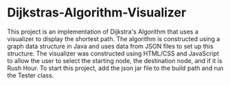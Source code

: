 # Dijkstras-Algorithm-Visualizer
This project is an implementation of Dijkstra's Algorithm that uses a visualizer to display the shortest path. The algorithm is constructed using a graph data structure in Java and uses data from JSON files to set up this structure. The visualizer was constructed using HTML/CSS and JavaScript to allow the user to select the starting node, the destination node, and if it is Rush Hour. To start this project, add the json jar file to the build path and run the Tester class. 
